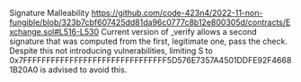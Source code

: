 Signature Malleability
https://github.com/code-423n4/2022-11-non-fungible/blob/323b7cbf607425dd81da96c0777c8b12e800305d/contracts/Exchange.sol#L516-L530
Current version of _verify allows a second signature that was computed from the first, legitimate one, pass the check. Despite this not introducing vulnerabilities, limiting S to 0x7FFFFFFFFFFFFFFFFFFFFFFFFFFFFFFF5D576E7357A4501DDFE92F46681B20A0 is advised to avoid this.